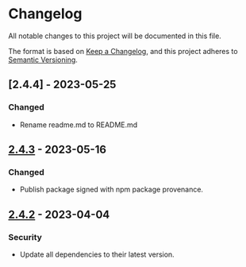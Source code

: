 # Changelog
All notable changes to this project will be documented in this file.

The format is based on [Keep a Changelog](https://keepachangelog.com/en/1.1.0/),
and this project adheres to [Semantic Versioning](https://semver.org/spec/v2.0.0.html).

## [2.4.4] - 2023-05-25
### Changed
- Rename readme.md to README.md

## [2.4.3] - 2023-05-16
### Changed
- Publish package signed with npm package provenance.

## [2.4.2] - 2023-04-04
### Security
- Update all dependencies to their latest version.

[2.4.3]: https://github.com/voorhoede/datocms-plugin-computed-fields/compare/f38ff75...v2.4.3
[2.4.2]: https://github.com/voorhoede/datocms-plugin-computed-fields/compare/dc0f6ac...f38ff75
